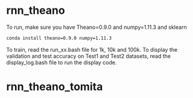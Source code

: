 # rnn_theano

To run, make sure you have Theano=0.9.0 and numpy=1.11.3 and sklearn

```bash
conda install theano=0.9.0 numpy=1.11.3
```

To train, read the run_xx.bash file for 1k, 10k and 100k.
To display the validation and test accuracy on Test1 and Test2 datasets, 
   read the display_log.bash file to run the display code.
# rnn_theano_tomita
